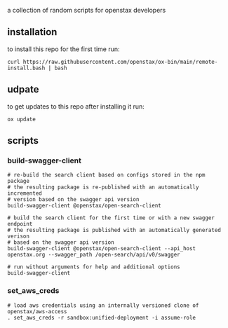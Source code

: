 a collection of random scripts for openstax developers

## installation
to install this repo for the first time run:
```
curl https://raw.githubusercontent.com/openstax/ox-bin/main/remote-install.bash | bash
```

## udpate
to get updates to this repo after installing it run:
```
ox update
```

## scripts

### build-swagger-client
```
# re-build the search client based on configs stored in the npm package
# the resulting package is re-published with an automatically incremented
# version based on the swagger api version
build-swagger-client @openstax/open-search-client

# build the search client for the first time or with a new swagger endpoint 
# the resulting package is published with an automatically generated verison
# based on the swagger api version
build-swagger-client @openstax/open-search-client --api_host openstax.org --swagger_path /open-search/api/v0/swagger

# run without arguments for help and additional options
build-swagger-client
```

### set_aws_creds
```
# load aws credentials using an internally versioned clone of openstax/aws-access
. set_aws_creds -r sandbox:unified-deployment -i assume-role
```

